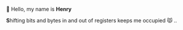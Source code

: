 👋 Hello, my name is **Henry**
 
**S**hifting    bits    and    bytes    in    and   out    of    registers    keeps    me    occupied   😾   ..

<!---
lettinghenry/lettinghenry is a ✨ special ✨ repository because its `README.md` (this file) appears on your GitHub profile.
You can click the Preview link to take a look at your changes.
--->
